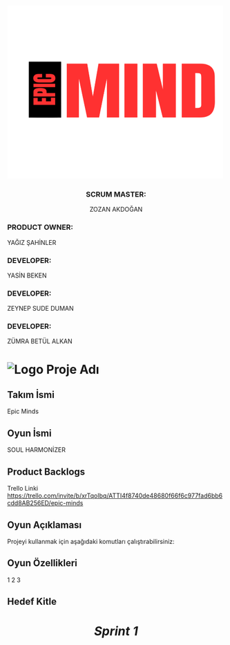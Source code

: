 <img src="teamNameLogo.png" width="500" height="400">
<div align="center">
    <h3>SCRUM MASTER:</h3>
    <p">ZOZAN AKDOĞAN</p>
</div>
<p align="center"><h3>PRODUCT OWNER:</h3> YAĞIZ ŞAHİNLER</p>
<p align="center"><h3>DEVELOPER:</h3> YASİN BEKEN</p>
<p align="center"><h3>DEVELOPER:</h3> ZEYNEP SUDE DUMAN</p>
<p align="center"><h3>DEVELOPER:</h3> ZÜMRA BETÜL ALKAN</p>

# ![Logo](https://example.com/logo.png) Proje Adı

## Takım İsmi
Epic Minds

## Oyun İsmi 
SOUL HARMONİZER

## Product Backlogs
Trello Linki
https://trello.com/invite/b/xrTqoIbq/ATTI4f8740de48680f66f6c977fad6bb6cdd8AB256ED/epic-minds



## Oyun Açıklaması
Projeyi kullanmak için aşağıdaki komutları çalıştırabilirsiniz:

## Oyun Özellikleri
1
2
3
## Hedef Kitle

<h1 align="center"><i> Sprint 1 </i></h1>
